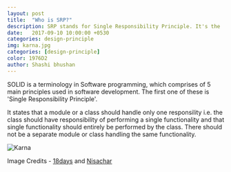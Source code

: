 ```yaml
---
layout: post
title:  "Who is SRP?"
description: SRP stands for Single Responsibility Principle. It's the 'S' in SOLID. 
date:   2017-09-10 10:00:00 +0530
categories: design-principle
img: karna.jpg
categories: [design-principle]
color: 1976D2
author: Shashi bhushan
---
```

SOLID is a terminology in Software programming, which comprises of 5 main principles used in software development.
The first one of these is 'Single Responsibility Principle'.

It states that a module or a class should handle only one responsility i.e. the class should have responsibility of performing a single functionality and that single functionality should entirely be performed by the class. There should not be a separate module or class handling the same functionality.

![Karna]({{site.baseurl}}/images/karna-2.jpg)


Image Credits - [18days](https://www.youtube.com/watch?v=kyHFBybC3RI) and [Nisachar](http://nisachar.deviantart.com/gallery/37429163/18-Days) 